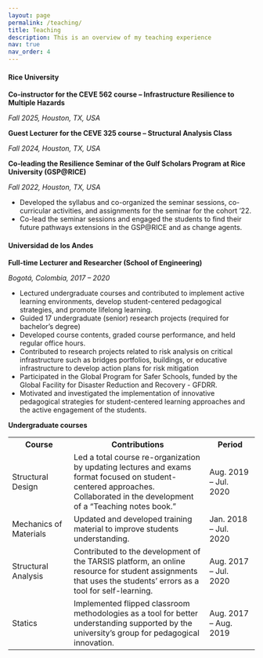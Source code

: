 ```yaml
---
layout: page
permalink: /teaching/
title: Teaching
description: This is an overview of my teaching experience
nav: true
nav_order: 4
---
```


#### **Rice University** ####

__Co-instructor for the CEVE 562 course – Infrastructure Resilience to Multiple Hazards__ 

_Fall 2025, Houston, TX, USA_

__Guest Lecturer for the CEVE 325 course – Structural Analysis Class__ 

_Fall 2024, Houston, TX, USA_

__Co-leading the Resilience Seminar of the Gulf Scholars Program at Rice University (GSP@RICE)__

_Fall 2022, Houston, TX, USA_

* Developed the syllabus and co-organized the seminar sessions, co-curricular activities, and assignments for the seminar for the cohort ‘22.
* Co-lead the seminar sessions and engaged the students to find their future pathways extensions in the GSP@RICE and as change agents.

#### **Universidad de los Andes** ####

__Full-time Lecturer and Researcher (School of Engineering)__

_Bogotá, Colombia, 2017 – 2020_

* Lectured undergraduate courses and contributed to implement active learning environments, develop student-centered pedagogical strategies, and promote lifelong learning.
* Guided 17 undergraduate (senior) research projects (required for bachelor’s degree)
* Developed course contents, graded course performance, and held regular office hours.
* Contributed to research projects related to risk analysis on critical infrastructure such as bridges portfolios, buildings, or educative infrastructure to develop action plans for risk mitigation
* Participated in the Global Program for Safer Schools, funded by the Global Facility for Disaster Reduction and Recovery - GFDRR. 
* Motivated and investigated the implementation of innovative pedagogical strategies for student-centered learning approaches and the active engagement of the students.	

**Undergraduate courses**
<style>
table th:first-of-type {
    width: 25%;
}
table th:nth-of-type(2) {
    width: 55%;
}
table th:nth-of-type(3) {
    width: 20%;
}

</style>

<table>
  <tr>
    <th>Course</th>
    <th>Contributions</th>
    <th>Period</th>
  </tr>
  <tr>
    <td>Structural Design</td>
    <td>Led a total course re-organization by updating lectures and exams format focused on student-centered approaches. Collaborated in the development of a “Teaching notes book.”   </td>
    <td>Aug. 2019 – Jul. 2020</td>
  </tr>
  <tr>
    <td>Mechanics of Materials</td>
    <td>Updated and developed training material to improve students understanding.   </td>
    <td>Jan. 2018 – Jul. 2020</td>
  </tr>
  <tr>
    <td>Structural Analysis</td>
    <td>Contributed to the development of the TARSIS platform, an online resource for student assignments that uses the students’ errors as a tool for self-learning.   </td>
    <td>Aug. 2017 – Jul. 2020</td>
  </tr>
  <tr>
    <td>Statics</td>
    <td>Implemented flipped classroom methodologies as a tool for better understanding supported by the university’s group for pedagogical innovation.   </td>
    <td>Aug. 2017 – Aug. 2019</td>
  </tr>
</table>

